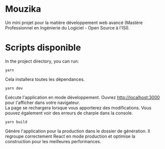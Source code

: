 # Mouzika  
Un mini projet pour la matière développement web avancé (Mastère Professionnel en Ingénierie du Logiciel - Open Source à l'ISI).  

# Scripts disponible  

In the project directory, you can run:

```
yarn
```

Cela installera toutes les dépendances.  

```
yarn dev
```

Exécute l'application en mode développement. Ouvrez [http://localhost:3000](http://localhost:3000) pour l'afficher dans votre navigateur.    
La page se rechargera lorsque vous apporterez des modifications. Vous pouvez également voir des erreurs de charpie dans la console.  

```
yarn build
```  

Génère l'application pour la production dans le dossier de génération. Il regroupe correctement React en mode production et optimise la construction pour les meilleures performances.
